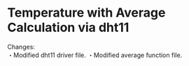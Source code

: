 # Temperature with Average Calculation via dht11

Changes: <br />
・Modified dht11 driver file.
・Modified average function file.

